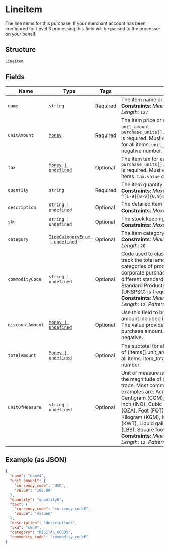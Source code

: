 
# Lineitem

The line items for this purchase. If your merchant account has been configured for Level 3 processing this field will be passed to the processor on your behalf.

## Structure

`Lineitem`

## Fields

| Name | Type | Tags | Description |
|  --- | --- | --- | --- |
| `name` | `string` | Required | The item name or title.<br>**Constraints**: *Minimum Length*: `1`, *Maximum Length*: `127` |
| `unitAmount` | [`Money`](../../doc/models/money.md) | Required | The item price or rate per unit. If you specify <code>unit_amount</code>, <code>purchase_units[].amount.breakdown.item_total</code> is required. Must equal <code>unit_amount * quantity</code> for all items. <code>unit_amount.value</code> can not be a negative number. |
| `tax` | [`Money \| undefined`](../../doc/models/money.md) | Optional | The item tax for each unit. If <code>tax</code> is specified, <code>purchase_units[].amount.breakdown.tax_total</code> is required. Must equal <code>tax * quantity</code> for all items. <code>tax.value</code> can not be a negative number. |
| `quantity` | `string` | Required | The item quantity. Must be a whole number.<br>**Constraints**: *Maximum Length*: `10`, *Pattern*: `^[1-9][0-9]{0,9}$` |
| `description` | `string \| undefined` | Optional | The detailed item description.<br>**Constraints**: *Maximum Length*: `127` |
| `sku` | `string \| undefined` | Optional | The stock keeping unit (SKU) for the item.<br>**Constraints**: *Maximum Length*: `127` |
| `category` | [`ItemCategoryEnum \| undefined`](../../doc/models/item-category-enum.md) | Optional | The item category type.<br>**Constraints**: *Minimum Length*: `1`, *Maximum Length*: `20` |
| `commodityCode` | `string \| undefined` | Optional | Code used to classify items purchased and track the total amount spent across various categories of products and services. Different corporate purchasing organizations may use different standards, but the United Nations Standard Products and Services Code (UNSPSC) is frequently used.<br>**Constraints**: *Minimum Length*: `1`, *Maximum Length*: `12`, *Pattern*: `^[a-zA-Z0-9_'.-]*$` |
| `discountAmount` | [`Money \| undefined`](../../doc/models/money.md) | Optional | Use this field to break down the discount amount included in the total purchase amount. The value provided here will not add to the total purchase amount. The value cannot be negative. |
| `totalAmount` | [`Money \| undefined`](../../doc/models/money.md) | Optional | The subtotal for all items. Must equal the sum of (items[].unit_amount * items[].quantity) for all items. item_total.value can not be a negative number. |
| `unitOfMeasure` | `string \| undefined` | Optional | Unit of measure is a standard used to express the magnitude of a quantity in international trade. Most commonly used (but not limited to) examples are: Acre (ACR), Ampere (AMP), Centigram (CGM), Centimetre (CMT), Cubic inch (INQ), Cubic metre (MTQ), Fluid ounce (OZA), Foot (FOT), Hour (HUR), Item (ITM), Kilogram (KGM), Kilometre (KMT), Kilowatt (KWT), Liquid gallon (GLL), Liter (LTR), Pounds (LBS), Square foot (FTK).<br>**Constraints**: *Minimum Length*: `1`, *Maximum Length*: `12`, *Pattern*: `^[a-zA-Z0-9_'.-]*$` |

## Example (as JSON)

```json
{
  "name": "name4",
  "unit_amount": {
    "currency_code": "USD",
    "value": "100.00"
  },
  "quantity": "quantity0",
  "tax": {
    "currency_code": "currency_code0",
    "value": "value6"
  },
  "description": "description4",
  "sku": "sku0",
  "category": "DIGITAL_GOODS",
  "commodity_code": "commodity_code6"
}
```

